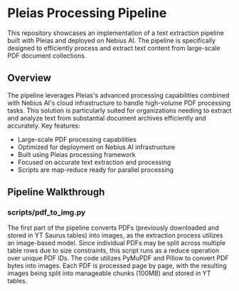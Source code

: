# Pleias Processing Pipeline
This repository showcases an implementation of a text extraction pipeline built with Pleias and deployed on Nebius AI. The pipeline is specifically designed to efficiently process and extract text content from large-scale PDF document collections.
## Overview
The pipeline leverages Pleias's advanced processing capabilities combined with Nebius AI's cloud infrastructure to handle high-volume PDF processing tasks. This solution is particularly suited for organizations needing to extract and analyze text from substantial document archives efficiently and accurately.
Key features:
- Large-scale PDF processing capabilities
- Optimized for deployment on Nebius AI infrastructure
- Built using Pleias processing framework
- Focused on accurate text extraction and processing
- Scripts are map-reduce ready for parallel processing
## Pipeline Walkthrough
### scripts/pdf_to_img.py
The first part of the pipeline converts PDFs (previously downloaded and stored in YT Saurus tables) into images, as the extraction process utilizes an image-based model. Since individual PDFs may be split across multiple table rows due to size constraints, this script runs as a reduce operation over unique PDF IDs.
The code utilizes PyMuPDF and Pillow to convert PDF bytes into images. Each PDF is processed page by page, with the resulting images being split into manageable chunks (100MB) and stored in YT tables. 